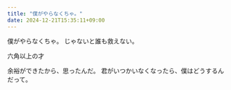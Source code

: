 ```yaml
---
title: "僕がやらなくちゃ。"
date: 2024-12-21T15:35:11+09:00
---
```

僕がやらなくちゃ。
じゃないと誰も救えない。

六角以上の才

余裕ができたから、思ったんだ。
君がいつかいなくなったら、僕はどうするんだって。
